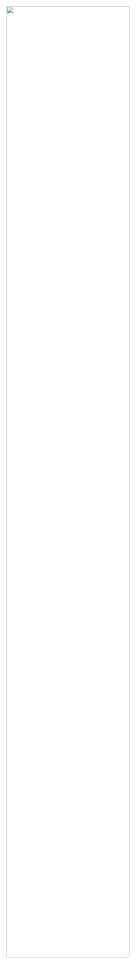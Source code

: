 <img width="80%" src="https://user-images.githubusercontent.com/16822641/109461495-913fc480-7aa5-11eb-9d0e-aff762669f98.gif"/>

